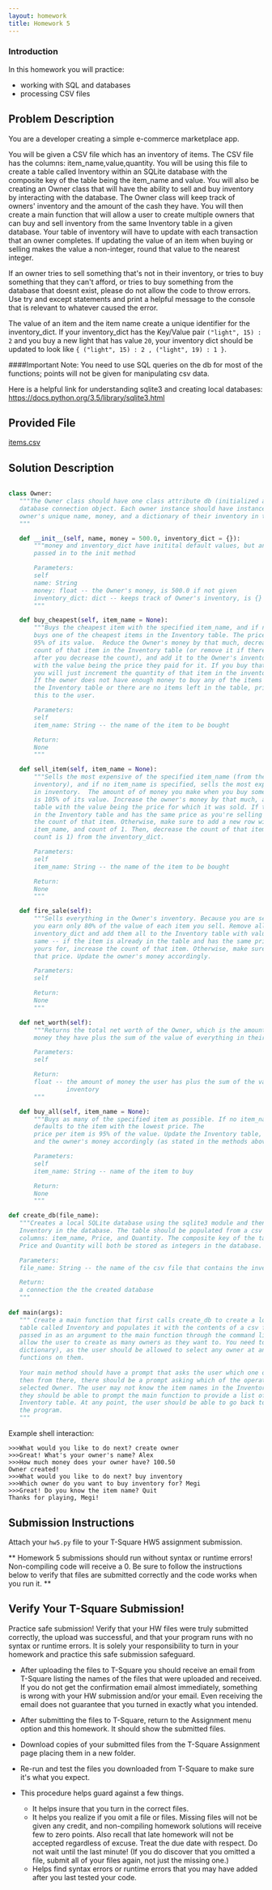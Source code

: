 ```yaml
---
layout: homework
title: Homework 5
---
```


### Introduction
  
In this homework you will practice:
 + working with SQL and databases
 + processing CSV files
 
 
## Problem Description
  
You are a developer creating a simple e-commerce marketplace app.

You will be given a CSV file which has an inventory of items. The CSV file has the columns: item_name,value,quantity. You will be using this file to create a table called Inventory within an SQLite database with the composite key of the table being the item_name and value. You will also be creating an Owner class that will have the ability to sell and buy inventory by interacting with the database. The Owner class will keep track of owners' inventory and the amount of the cash they have. You will then create a main function that will allow a user to create multiple owners that can buy and sell inventory from the same Inventory table in a given database. Your table of inventory will have to update with each transaction that an owner completes. If updating the value of an item when buying or selling makes the value a non-integer, round that value to the nearest integer.

If an owner tries to sell something that's not in their inventory, or tries to buy something that they can't afford, or tries to buy something from the database that doesnt exist, please do not allow the code to throw errors. Use try and except statements and print a helpful message to the console that is relevant to whatever caused the error.  

The value of an item and the item name create a unique identifier for the inventory_dict.  If your inventory_dict has the Key/Value pair `("light", 15) : 2` and you buy a new light that has value `20`, your inventory dict should be updated to look like `{ ("light", 15) : 2 , ("light", 19) : 1 }`.


####Important Note: You need to use SQL queries on the db for most of the functions; points will not be given for manipulating csv data.

Here is a helpful link for understanding sqlite3 and creating local databases:
https://docs.python.org/3.5/library/sqlite3.html


## Provided File
[items.csv](items.csv)

## Solution Description
  
 ```python
 
class Owner:
	"""The Owner class should have one class attribute db (initialized as None) which will represent a
	database connection object. Each owner instance should have instance variables that hold the 
	owner's unique name, money, and a dictionary of their inventory in the form {item:(value, quantity)}
	"""

	def __init__(self, name, money = 500.0, inventory_dict = {}):
		"""money and inventory_dict have initital default values, but any other money amount can be 
		passed in to the init method

		Parameters:
		self
		name: String
		money: float -- the Owner's money, is 500.0 if not given
		inventory_dict: dict -- keeps track of Owner's inventory, is {} when first initialized}
		"""

	def buy_cheapest(self, item_name = None):
		"""Buys the cheapest item with the specified item_name, and if no item_name is specified,
		buys one of the cheapest items in the Inventory table. The price to buy something is
		95% of its value.  Reduce the Owner's money by that much, decrease the 
		count of that item in the Inventory table (or remove it if there are none left
		after you decrease the count), and add it to the Owner's inventory_dict, 
		with the value being the price they paid for it. If you buy that item again,
		you will just increment the quantity of that item in the inventory_dict. 
		If the owner does not have enough money to buy any of the items in 
		the Inventory table or there are no items left in the table, print a message to indicate 
		this to the user.

		Parameters:
		self
		item_name: String -- the name of the item to be bought

		Return:
		None
		"""

	def sell_item(self, item_name = None):
		"""Sells the most expensive of the specified item_name (from the owner's 
		inventory), and if no item_name is specified, sells the most expensive item
		in inventory.  The amount of of money you make when you buy something 
		is 105% of its value. Increase the owner's money by that much, and add it to the
		table with the value being the price for which it was sold. If the item is already 
		in the Inventory table and has the same price as you're selling yours for, increase 
		the count of that item. Otherwise, make sure to add a new row with your price, 
		item_name, and count of 1. Then, decrease the count of that item (or remove it if the 
		count is 1) from the inventory_dict. 

		Parameters:
		self
		item_name: String -- the name of the item to be bought

		Return:
		None
		"""

	def fire_sale(self):
		"""Sells everything in the Owner's inventory. Because you are selling so much,
		you earn only 80% of the value of each item you sell. Remove all items from your
		inventory_dict and add them all to the Inventory table with value staying the 
		same -- if the item is already in the table and has the same price as you're selling 
		yours for, increase the count of that item. Otherwise, make sure to add a new row with 
		that price. Update the owner's money accordingly.

		Parameters:
		self

		Return:
		None
		"""

	def net_worth(self):
		"""Returns the total net worth of the Owner, which is the amount of
		money they have plus the sum of the value of everything in their inventory.

		Parameters:
		self

		Return:
		float -- the amount of money the user has plus the sum of the value of everything in 
		         inventory
		"""

	def buy_all(self, item_name = None):
		"""Buys as many of the specified item as possible. If no item_name is given,
		defaults to the item with the lowest price. The
		price per item is 95% of the value. Update the Inventory table, inventory_dict,
		and the owner's money accordingly (as stated in the methods above).

		Parameters:
		self
		item_name: String -- name of the item to buy

		Return:
		None
		"""
 
def create_db(file_name):
	"""Creates a local SQLite database using the sqlite3 module and then creates a table called 
	Inventory in the database. The table should be populated from a csv file. There will be three 
	columns: item_name, Price, and Quantity. The composite key of the table will be (item_name, value). 
	Price and Quantity will both be stored as integers in the database.

	Parameters:
	file_name: String -- the name of the csv file that contains the inventory

	Return:
	a connection the the created database
	"""
	
def main(args):
	""" Create a main function that first calls create_db to create a local database containing a 
	table called Inventory and populates it with the contents of a csv file. The CSV filename should be 
	passed in as an argument to the main function through the command line. Then the main function should 
	allow the user to create as many owners as they want to. You need to keep track of those owners (in a 
	dictionary), as the user should be allowed to select any owner at any point, and call the various 
	functions on them. 
	
	Your main method should have a prompt that asks the user which one of the owners they want to select, 
	then from there, there should be a prompt asking which of the operations they want to call on the 
	selected Owner. The user may not know the item names in the Inventory table, and if this is the case, 
	they should be able to prompt the main function to provide a list of all of the inventory names in the
	Inventory table. At any point, the user should be able to go back to the previous prompt or quit out of 
	the program.
	"""
 
 ```


Example shell interaction:

```
>>>What would you like to do next? create owner
>>>Great! What's your owner's name? Alex
>>>How much money does your owner have? 100.50
Owner created!
>>>What would you like to do next? buy inventory
>>>Which owner do you want to buy inventory for? Megi
>>>Great! Do you know the item name? Quit
Thanks for playing, Megi!
```
 
 
  
## Submission Instructions
  
 
 Attach your `hw5.py` file to your T-Square HW5 assignment submission.
 
 ** Homework 5 submissions should run without syntax or runtime errors! Non-compiling code will receive a 0. Be sure to follow the instructions below to verify that files are submitted correctly and the code works when you run it. **
 
 
## Verify Your T-Square Submission!

Practice safe submission! Verify that your HW files were truly submitted correctly, the upload was successful, and that your program runs with no syntax or runtime errors. It is solely your responsibility to turn in your homework and practice this safe submission safeguard.

- After uploading the files to T-Square you should receive an email from T-Square listing the names of the files that were uploaded and received. If you do not get the confirmation email almost immediately, something is wrong with your HW submission and/or your email. Even receiving the email does not guarantee that you turned in exactly what you intended.
- After submitting the files to T-Square, return to the Assignment menu option and this homework. It should show the submitted files.
- Download copies of your submitted files from the T-Square Assignment page placing them in a new folder.
- Re-run and test the files you downloaded from T-Square to make sure it's what you expect.
- This procedure helps guard against a few things.

    - It helps insure that you turn in the correct files.
    - It helps you realize if you omit a file or files. Missing files will not be given any credit, and non-compiling homework solutions will receive few to zero points. Also recall that late homework will not be accepted regardless of excuse. Treat the due date with respect.  Do not wait until the last minute! (If you do discover that you omitted a file, submit all of your files again, not just the missing one.)
    - Helps find syntax errors or runtime errors that you may have added after you last tested your code.

